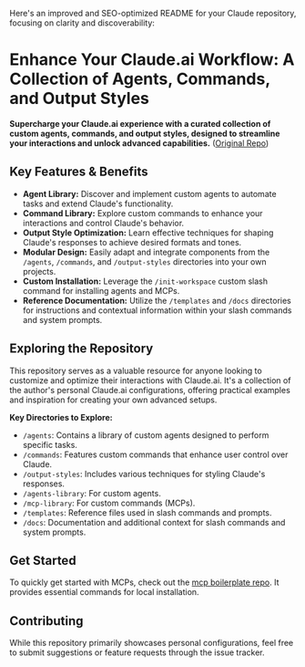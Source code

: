 Here's an improved and SEO-optimized README for your Claude repository, focusing on clarity and discoverability:

# Enhance Your Claude.ai Workflow: A Collection of Agents, Commands, and Output Styles

**Supercharge your Claude.ai experience with a curated collection of custom agents, commands, and output styles, designed to streamline your interactions and unlock advanced capabilities.** ([Original Repo](https://github.com/CaptainCrouton89/.claude))

## Key Features & Benefits

*   **Agent Library:** Discover and implement custom agents to automate tasks and extend Claude's functionality.
*   **Command Library:** Explore custom commands to enhance your interactions and control Claude's behavior.
*   **Output Style Optimization:** Learn effective techniques for shaping Claude's responses to achieve desired formats and tones.
*   **Modular Design:** Easily adapt and integrate components from the `/agents`, `/commands`, and `/output-styles` directories into your own projects.
*   **Custom Installation:** Leverage the `/init-workspace` custom slash command for installing agents and MCPs.
*   **Reference Documentation:** Utilize the `/templates` and `/docs` directories for instructions and contextual information within your slash commands and system prompts.

## Exploring the Repository

This repository serves as a valuable resource for anyone looking to customize and optimize their interactions with Claude.ai. It's a collection of the author's personal Claude.ai configurations, offering practical examples and inspiration for creating your own advanced setups.

**Key Directories to Explore:**

*   `/agents`: Contains a library of custom agents designed to perform specific tasks.
*   `/commands`: Features custom commands that enhance user control over Claude.
*   `/output-styles`: Includes various techniques for styling Claude's responses.
*   `/agents-library`:  For custom agents.
*   `/mcp-library`: For custom commands (MCPs).
*   `/templates`: Reference files used in slash commands and prompts.
*   `/docs`: Documentation and additional context for slash commands and system prompts.

## Get Started

To quickly get started with MCPs, check out the [mcp boilerplate repo](https://github.com/CaptainCrouton89/mcp-boilerplate). It provides essential commands for local installation.

## Contributing

While this repository primarily showcases personal configurations, feel free to submit suggestions or feature requests through the issue tracker.